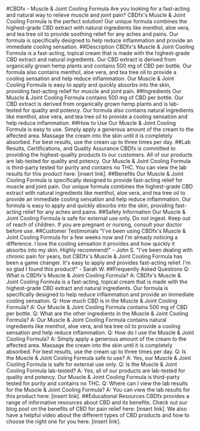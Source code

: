 #CBDfx - Muscle &amp; Joint Cooling Formula
Are you looking for a fast-acting and natural way to relieve muscle and joint pain? CBDfx's Muscle & Joint Cooling Formula is the perfect solution! Our unique formula combines the highest-grade CBD extract with natural ingredients like menthol, aloe vera, and tea tree oil to provide soothing relief for any aches and pains. Our formula is specifically designed to help reduce inflammation and provide an immediate cooling sensation.
##Description
CBDfx's Muscle & Joint Cooling Formula is a fast-acting, topical cream that is made with the highest-grade CBD extract and natural ingredients. Our CBD extract is derived from organically grown hemp plants and contains 500 mg of CBD per bottle. Our formula also contains menthol, aloe vera, and tea tree oil to provide a cooling sensation and help reduce inflammation. Our Muscle & Joint Cooling Formula is easy to apply and quickly absorbs into the skin, providing fast-acting relief for muscle and joint pain.
##Ingredients
Our Muscle & Joint Cooling Formula contains 500 mg of CBD per bottle. Our CBD extract is derived from organically grown hemp plants and is lab-tested for quality and potency. Our formula also contains natural ingredients like menthol, aloe vera, and tea tree oil to provide a cooling sensation and help reduce inflammation.
##How to Use
Our Muscle & Joint Cooling Formula is easy to use. Simply apply a generous amount of the cream to the affected area. Massage the cream into the skin until it is completely absorbed. For best results, use the cream up to three times per day.
##Lab Results, Certifications, and Quality Assurance
CBDfx is committed to providing the highest-quality products to our customers. All of our products are lab-tested for quality and potency. Our Muscle & Joint Cooling Formula is third-party tested for purity and contains no THC. You can view the lab results for this product here: [insert link].
##Benefits
Our Muscle & Joint Cooling Formula is specifically designed to provide fast-acting relief for muscle and joint pain. Our unique formula combines the highest-grade CBD extract with natural ingredients like menthol, aloe vera, and tea tree oil to provide an immediate cooling sensation and help reduce inflammation. Our formula is easy to apply and quickly absorbs into the skin, providing fast-acting relief for any aches and pains.
##Safety Information
Our Muscle & Joint Cooling Formula is safe for external use only. Do not ingest. Keep out of reach of children. If you are pregnant or nursing, consult your doctor before use.
##Customer Testimonials
"I've been using CBDfx's Muscle & Joint Cooling Formula for a few weeks now and I'm already noticing a difference. I love the cooling sensation it provides and how quickly it absorbs into my skin. Highly recommend!" - John S.
"I've been dealing with chronic pain for years, but CBDfx's Muscle & Joint Cooling Formula has been a game changer. It's easy to apply and provides fast-acting relief. I'm so glad I found this product!" - Sarah W.
##Frequently Asked Questions
Q: What is CBDfx's Muscle & Joint Cooling Formula?
A: CBDfx's Muscle & Joint Cooling Formula is a fast-acting, topical cream that is made with the highest-grade CBD extract and natural ingredients. Our formula is specifically designed to help reduce inflammation and provide an immediate cooling sensation.
Q: How much CBD is in the Muscle & Joint Cooling Formula?
A: Our Muscle & Joint Cooling Formula contains 500 mg of CBD per bottle.
Q: What are the other ingredients in the Muscle & Joint Cooling Formula?
A: Our Muscle & Joint Cooling Formula contains natural ingredients like menthol, aloe vera, and tea tree oil to provide a cooling sensation and help reduce inflammation.
Q: How do I use the Muscle & Joint Cooling Formula?
A: Simply apply a generous amount of the cream to the affected area. Massage the cream into the skin until it is completely absorbed. For best results, use the cream up to three times per day.
Q: Is the Muscle & Joint Cooling Formula safe to use?
A: Yes, our Muscle & Joint Cooling Formula is safe for external use only.
Q: Is the Muscle & Joint Cooling Formula lab-tested?
A: Yes, all of our products are lab-tested for quality and potency. Our Muscle & Joint Cooling Formula is third-party tested for purity and contains no THC.
Q: Where can I view the lab results for the Muscle & Joint Cooling Formula?
A: You can view the lab results for this product here: [insert link].
##Educational Resources
CBDfx provides a range of informative resources about CBD and its benefits. Check out our blog post on the benefits of CBD for pain relief here: [insert link]. We also have a helpful video about the different types of CBD products and how to choose the right one for you here: [insert link].